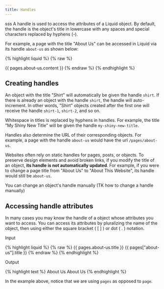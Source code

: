 ```yaml
---
title: Handles
---
```


sss A handle is used to access the attributes of a Liquid object. By default, the handle is the object's title in lowercase with any spaces and special characters replaced by hyphens (-).

For example, a page with the title "About Us" can be accessed in Liquid via its handle `about-us` as shown below:

{% highlight liquid %}
{% raw %}
<!-- the content of the About Us page -->
{{ pages.about-us.content }}
{% endraw %}
{% endhighlight %}

## Creating handles

An object with the title "Shirt" will automatically be given the handle `shirt`. If there is already an object with the handle `shirt`, the handle will auto-increment. In other words, "Shirt" objects created after the first one will receive the handle `shirt-1`, `shirt-2`, and so on.

Whitespace in titles is replaced by hyphens in handles. For example, the title "My Shiny New Title" will be given the handle `my-shiny-new-title`.

Handles also determine the URL of their corresponding objects. For example, a page with the handle `about-us` would have the url `/pages/about-us`.

Websites often rely on static handles for pages, posts, or objects. To preserve design elements and avoid broken links, if you modify the title of an object, **its handle is not automatically updated**. For example, if you were to change a page title from "About Us" to "About This Website", its handle would still be `about-us`.

You can change an object's handle manually (TK how to change a handle manually)

## Accessing handle attributes

In many cases you may know the handle of a object whose attributes you want to access. You can access its attributes by pluralizing the name of the object, then using either the square bracket ( [ ] ) or dot ( . ) notation.

<p class="input">Input</p>
<div>
{% highlight liquid %}
{% raw %}
{{ pages.about-us.title }}
{{ pages["about-us"].title }}
{% endraw %}
{% endhighlight %}
</div>

<p class="output">Output</p>
<div>
{% highlight text %}
About Us
About Us
{% endhighlight %}
</div>

In the example above, notice that we are using `pages` as opposed to `page`.
